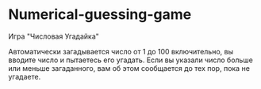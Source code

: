 # Numerical-guessing-game
Игра "Числовая Угадайка"

Автоматически загадывается число от 1 до 100 включительно, вы вводите число и пытаетесь его угадать.
Если вы указали число больше или меньше загаданного, вам об этом сообщается до тех пор, пока не угадаете.
